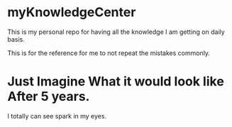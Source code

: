 # myKnowledgeCenter
This is my personal repo for having all the knowledge I am getting on daily basis.

This is for the reference for me to not repeat the mistakes commonly.

# Just Imagine What it would look like After 5 years.
  
  I totally can see spark in my eyes.
